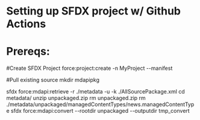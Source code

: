 # Setting up SFDX project w/ Github Actions

# Prereqs:

#Create SFDX Project
force:project:create -n MyProject --manifest

#Pull existing source
mkdir mdapipkg

sfdx force:mdapi:retrieve -r ./metadata -u <username> -k ./AllSourcePackage.xml
cd metadata/
unzip unpackaged.zip
rm unpackaged.zip
rm ./metadata/unpackaged/managedContentTypes/news.managedContentType
sfdx force:mdapi:convert --rootdir unpackaged --outputdir tmp_convert
